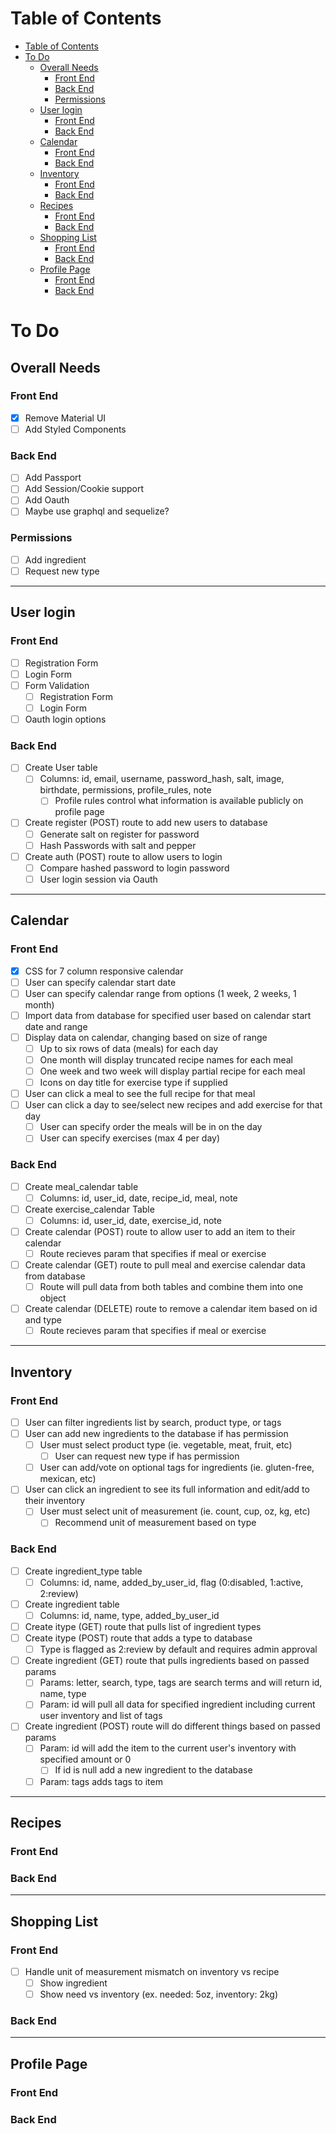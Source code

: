 # Table of Contents
- [Table of Contents](#table-of-contents)
- [To Do](#to-do)
  - [Overall Needs](#overall-needs)
    - [Front End](#front-end)
    - [Back End](#back-end)
    - [Permissions](#permissions)
  - [User login](#user-login)
    - [Front End](#front-end)
    - [Back End](#back-end)
  - [Calendar](#calendar)
    - [Front End](#front-end)
    - [Back End](#back-end)
  - [Inventory](#inventory)
    - [Front End](#front-end)
    - [Back End](#back-end)
  - [Recipes](#recipes)
    - [Front End](#front-end)
    - [Back End](#back-end)
  - [Shopping List](#shopping-list)
    - [Front End](#front-end)
    - [Back End](#back-end)
  - [Profile Page](#profile-page)
    - [Front End](#front-end)
    - [Back End](#back-end)

# To Do
## Overall Needs
### Front End
  - [x] Remove Material UI
  - [ ] Add Styled Components

### Back End
  - [ ] Add Passport
  - [ ] Add Session/Cookie support
  - [ ] Add Oauth
  - [ ] Maybe use graphql and sequelize?

### Permissions
  - [ ] Add ingredient
  - [ ] Request new type

---
## User login
### Front End
  - [ ] Registration Form
  - [ ] Login Form
  - [ ] Form Validation
    - [ ] Registration Form
    - [ ] Login Form
  - [ ] Oauth login options

### Back End
  - [ ] Create User table
    - [ ] Columns: id, email, username, password\_hash, salt, image, birthdate, permissions, profile\_rules, note
      - [ ] Profile rules control what information is available publicly on profile page
  - [ ] Create register (POST) route to add new users to database
    - [ ] Generate salt on register for password
    - [ ] Hash Passwords with salt and pepper
  - [ ] Create auth (POST) route to allow users to login
    - [ ] Compare hashed password to login password
    - [ ] User login session via Oauth

---
## Calendar
### Front End
  - [x] CSS for 7 column responsive calendar
  - [ ] User can specify calendar start date
  - [ ] User can specify calendar range from options (1 week, 2 weeks, 1 month)
  - [ ] Import data from database for specified user based on calendar start date and range
  - [ ] Display data on calendar, changing based on size of range
    - [ ] Up to six rows of data (meals) for each day
    - [ ] One month will display truncated recipe names for each meal
    - [ ] One week and two week will display partial recipe for each meal
    - [ ] Icons on day title for exercise type if supplied
  - [ ] User can click a meal to see the full recipe for that meal
  - [ ] User can click a day to see/select new recipes and add exercise for that day
    - [ ] User can specify order the meals will be in on the day
    - [ ] User can specify exercises (max 4 per day)

### Back End
  - [ ] Create meal_calendar table
    - [ ] Columns: id, user\_id, date, recipe\_id, meal, note
  - [ ] Create exercise_calendar Table
    - [ ] Columns: id, user\_id, date, exercise\_id, note
  - [ ] Create calendar (POST) route to allow user to add an item to their calendar
    - [ ] Route recieves param that specifies if meal or exercise
  - [ ] Create calendar (GET) route to pull meal and exercise calendar data from database
    - [ ] Route will pull data from both tables and combine them into one object
  - [ ] Create calendar (DELETE) route to remove a calendar item based on id and type
    - [ ] Route recieves param that specifies if meal or exercise

---
## Inventory
### Front End
  - [ ] User can filter ingredients list by search, product type, or tags
  - [ ] User can add new ingredients to the database if has permission
    - [ ] User must select product type (ie. vegetable, meat, fruit, etc)
      - [ ] User can request new type if has permission
    - [ ] User can add/vote on optional tags for ingredients (ie. gluten-free, mexican, etc)
  - [ ] User can click an ingredient to see its full information and edit/add to their inventory
    - [ ] User must select unit of measurement (ie. count, cup, oz, kg, etc)
      - [ ] Recommend unit of measurement based on type

### Back End
  - [ ] Create ingredient_type table
    - [ ] Columns: id, name, added\_by\_user\_id, flag (0:disabled, 1:active, 2:review)
  - [ ] Create ingredient table
    - [ ] Columns: id, name, type, added\_by\_user\_id
  - [ ] Create itype (GET) route that pulls list of ingredient types
  - [ ] Create itype (POST) route that adds a type to database
    - [ ] Type is flagged as 2:review by default and requires admin approval
  - [ ] Create ingredient (GET) route that pulls ingredients based on passed params
    - [ ] Params: letter, search, type, tags are search terms and will return id, name, type
    - [ ] Param: id will pull all data for specified ingredient including current user inventory and list of tags
  - [ ] Create ingredient (POST) route will do different things based on passed params
    - [ ] Param: id will add the item to the current user's inventory with specified amount or 0
      - [ ] If id is null add a new ingredient to the database
    - [ ] Param: tags adds tags to item

---
## Recipes
### Front End


### Back End


---
## Shopping List
### Front End
  - [ ] Handle unit of measurement mismatch on inventory vs recipe
    - [ ] Show ingredient
    - [ ] Show need vs inventory (ex. needed: 5oz, inventory: 2kg)

### Back End


---
## Profile Page
### Front End


### Back End
